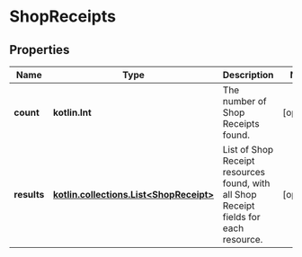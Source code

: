 
# ShopReceipts

## Properties
| Name | Type | Description | Notes |
| ------------ | ------------- | ------------- | ------------- |
| **count** | **kotlin.Int** | The number of Shop Receipts found. |  [optional] |
| **results** | [**kotlin.collections.List&lt;ShopReceipt&gt;**](ShopReceipt.md) | List of Shop Receipt resources found, with all Shop Receipt fields for each resource. |  [optional] |



